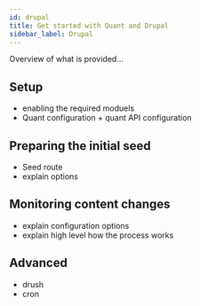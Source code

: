 ```yaml
---
id: drupal
title: Get started with Quant and Drupal
sidebar_label: Drupal
---
```


Overview of what is provided...

## Setup

- enabling the required moduels
- Quant configuration + quant API configuration

## Preparing the initial seed

- Seed route
- explain options

## Monitoring content changes

- explain configuration options
- explain high level how the process works

## Advanced

- drush
- cron

